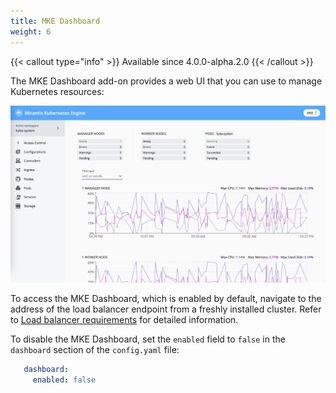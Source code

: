 ```yaml
---
title: MKE Dashboard
weight: 6
---
```


{{< callout type="info" >}} Available since 4.0.0-alpha.2.0 {{< /callout >}}

The MKE Dashboard add-on provides a web UI that you can use to manage
Kubernetes resources:

![MKE Dashboard preview](ui-preview.png)

To access the MKE Dashboard, which is enabled by default, navigate to the
address of the load balancer endpoint from a freshly installed cluster. Refer
to [Load balancer requirements](../../getting-started/system-requirements#load-balancer-requirements) for detailed information.

To disable the MKE Dashboard, set the `enabled` field to `false`
in the `dashboard` section of the `config.yaml` file:

```yaml
   dashboard:
     enabled: false
```
